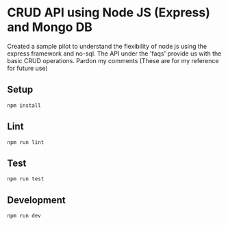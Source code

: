 # CRUD API using Node JS (Express) and Mongo DB

Created a sample pilot to understand the flexibility of node js using the express framework and no-sql. The API under the 'faqs' provide us with the basic CRUD operations. Pardon my comments (These are for my reference for future use)

## Setup

```
npm install
```

## Lint

```
npm run lint
```

## Test

```
npm run test
```

## Development

```
npm run dev
```
